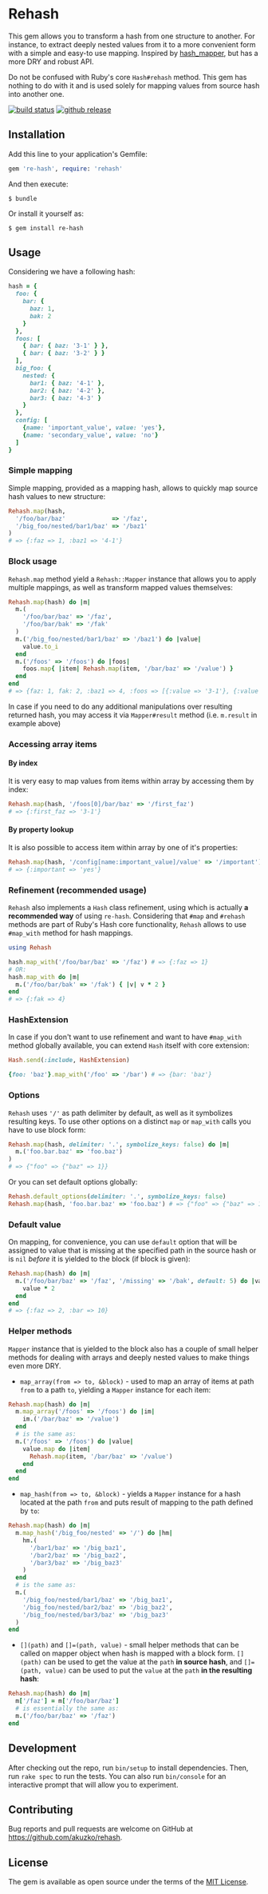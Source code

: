 # Rehash

This gem allows you to transform a hash from one structure to another. For instance,
to extract deeply nested values from it to a more convenient form with a simple and
easy-to use mapping. Inspired by [hash_mapper](https://github.com/ismasan/hash_mapper),
but has a more DRY and robust API.

Do not be confused with Ruby's core `Hash#rehash` method. This gem has nothing to
do with it and is used solely for mapping values from source hash into another one.

[![build status](https://secure.travis-ci.org/akuzko/rehash.png)](http://travis-ci.org/akuzko/rehash)
[![github release](https://img.shields.io/github/release/akuzko/rehash.svg)](https://github.com/akuzko/rehash/releases)

## Installation

Add this line to your application's Gemfile:

```ruby
gem 're-hash', require: 'rehash'
```

And then execute:

    $ bundle

Or install it yourself as:

    $ gem install re-hash

## Usage

Considering we have a following hash:

```rb
hash = {
  foo: {
    bar: {
      baz: 1,
      bak: 2
    }
  },
  foos: [
    { bar: { baz: '3-1' } },
    { bar: { baz: '3-2' } }
  ],
  big_foo: {
    nested: {
      bar1: { baz: '4-1' },
      bar2: { baz: '4-2' },
      bar3: { baz: '4-3' }
    }
  },
  config: [
    {name: 'important_value', value: 'yes'},
    {name: 'secondary_value', value: 'no'}
  ]
}
```

### Simple mapping

Simple mapping, provided as a mapping hash, allows to quickly map source hash
values to new structure:

```rb
Rehash.map(hash,
  '/foo/bar/baz'             => '/faz',
  '/big_foo/nested/bar1/baz' => '/baz1'
)
# => {:faz => 1, :baz1 => '4-1'}
```

### Block usage

`Rehash.map` method yield a `Rehash::Mapper` instance that allows you to apply multiple
mappings, as well as transform mapped values themselves:

```rb
Rehash.map(hash) do |m|
  m.(
    '/foo/bar/baz' => '/faz',
    '/foo/bar/bak' => '/fak'
  )
  m.('/big_foo/nested/bar1/baz' => '/baz1') do |value|
    value.to_i
  end
  m.('/foos' => '/foos') do |foos|
    foos.map{ |item| Rehash.map(item, '/bar/baz' => '/value') }
  end
end
# => {faz: 1, fak: 2, :baz1 => 4, :foos => [{:value => '3-1'}, {:value => '3-2'}]}
```

In case if you need to do any additional manipulations over resulting returned hash,
you may access it via `Mapper#result` method (i.e. `m.result` in example above)

### Accessing array items

#### By index

It is very easy to map values from items within array by accessing them by index:

```rb
Rehash.map(hash, '/foos[0]/bar/baz' => '/first_faz')
# => {:first_faz => '3-1'}
```

#### By property lookup

It is also possible to access item within array by one of it's properties:

```rb
Rehash.map(hash, '/config[name:important_value]/value' => '/important')
# => {:important => 'yes'}
```

### Refinement (recommended usage)

`Rehash` also implements a `Hash` class refinement, using which is actually
**a recommended way** of using `re-hash`. Considering that `#map` and `#rehash`
methods are part of Ruby's Hash core functionality, `Rehash` allows to use
`#map_with` method for hash mappings.

```rb
using Rehash

hash.map_with('/foo/bar/baz' => '/faz') # => {:faz => 1}
# OR:
hash.map_with do |m|
  m.('/foo/bar/bak' => '/fak') { |v| v * 2 }
end
# => {:fak => 4}
```

### HashExtension

In case if you don't want to use refinement and want to have `#map_with` method
globally available, you can extend `Hash` itself with core extension:

```rb
Hash.send(:include, HashExtension)

{foo: 'baz'}.map_with('/foo' => '/bar') # => {bar: 'baz'}
```

### Options

`Rehash` uses `'/'` as path delimiter by default, as well as it symbolizes resulting
keys. To use other options on a distinct `map` or `map_with` calls you have to use block form:

```rb
Rehash.map(hash, delimiter: '.', symbolize_keys: false) do |m|
  m.('foo.bar.baz' => 'foo.baz')
)
# => {"foo" => {"baz" => 1}}
```

Or you can set default options globally:

```rb
Rehash.default_options(delimiter: '.', symbolize_keys: false)
Rehash.map(hash, 'foo.bar.baz' => 'foo.baz') # => {"foo" => {"baz" => 1}}
```

### Default value

On mapping, for convenience, you can use `default` option that will be assigned
to value that is missing at the specified path in the source hash or is `nil`
*before* it is yielded to the block (if block is given):

```rb
Rehash.map(hash) do |m|
  m.('/foo/bar/baz' => '/faz', '/missing' => '/bak', default: 5) do |value|
    value * 2
  end
end
# => {:faz => 2, :bar => 10}
```

### Helper methods

`Mapper` instance that is yielded to the block also has a couple of small helper
methods for dealing with arrays and deeply nested values to make things even more DRY.

- `map_array(from => to, &block)` - used to map an array of items at path `from` to a path `to`,
  yielding a `Mapper` instance for each item:

```rb
Rehash.map(hash) do |m|
  m.map_array('/foos' => '/foos') do |im|
    im.('/bar/baz' => '/value')
  end
  # is the same as:
  m.('/foos' => '/foos') do |value|
    value.map do |item|
      Rehash.map(item, '/bar/baz' => '/value')
    end
  end
end
```

- `map_hash(from => to, &block)` - yields a `Mapper` instance for a hash located at
  the path `from` and puts result of mapping to the path defined by `to`:

```rb
Rehash.map(hash) do |m|
  m.map_hash('/big_foo/nested' => '/') do |hm|
    hm.(
      '/bar1/baz' => '/big_baz1',
      '/bar2/baz' => '/big_baz2',
      '/bar3/baz' => '/big_baz3'
    )
  end
  # is the same as:
  m.(
    '/big_foo/nested/bar1/baz' => '/big_baz1',
    '/big_foo/nested/bar2/baz' => '/big_baz2',
    '/big_foo/nested/bar3/baz' => '/big_baz3'
  )
end
```

- `[](path)` and `[]=(path, value)` - small helper methods that can be called on mapper
  object when hash is mapped with a block form. `[](path)` can be used to get the value
  at the `path` **in source hash**, and `[]=(path, value)` can be used to put the `value`
  at the `path` **in the resulting hash**:

```rb
Rehash.map(hash) do |m|
  m['/faz'] = m['/foo/bar/baz']
  # is essentially the same as:
  m.('/foo/bar/baz' => '/faz')
end
```

## Development

After checking out the repo, run `bin/setup` to install dependencies. Then, run `rake spec`
to run the tests. You can also run `bin/console` for an interactive prompt that will allow
you to experiment.

## Contributing

Bug reports and pull requests are welcome on GitHub at https://github.com/akuzko/rehash.

## License

The gem is available as open source under the terms of the [MIT License](http://opensource.org/licenses/MIT).

